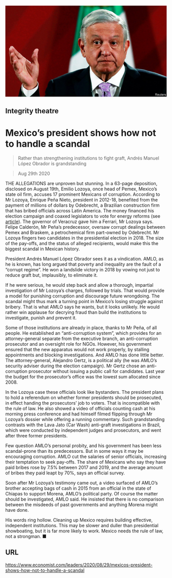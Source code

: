 ![](./images/20200829_LDP002_0.jpg)

## Integrity theatre

# Mexico’s president shows how not to handle a scandal

> Rather than strengthening institutions to fight graft, Andrés Manuel López Obrador is grandstanding

> Aug 29th 2020

THE ALLEGATIONS are unproven but stunning. In a 63-page deposition, disclosed on August 19th, Emilio Lozoya, once head of Pemex, Mexico’s state oil firm, accuses 17 prominent Mexicans of corruption. According to Mr Lozoya, Enrique Peña Nieto, president in 2012-18, benefited from the payment of millions of dollars by Odebrecht, a Brazilian construction firm that has bribed officials across Latin America. The money financed his election campaign and coaxed legislators to vote for energy reforms (see [article](https://www.economist.com//node/21791232)). The governor of Veracruz gave him a Ferrari, Mr Lozoya says. Felipe Calderón, Mr Peña’s predecessor, oversaw corrupt dealings between Pemex and Braskem, a petrochemical firm part-owned by Odebrecht. Mr Lozoya fingers two candidates in the presidential election in 2018. The size of the pay-offs, and the status of alleged recipients, would make this the biggest scandal in Mexican history.

President Andrés Manuel López Obrador sees it as a vindication. AMLO, as he is known, has long argued that poverty and inequality are the fault of a “corrupt regime”. He won a landslide victory in 2018 by vowing not just to reduce graft but, implausibly, to eliminate it.

If he were serious, he would step back and allow a thorough, impartial investigation of Mr Lozoya’s charges, followed by trials. That would provide a model for punishing corruption and discourage future wrongdoing. The scandal might thus mark a turning point in Mexico’s losing struggle against bribery. That is what AMLO says he wants, but it looks unlikely. He would rather win applause for decrying fraud than build the institutions to investigate, punish and prevent it.

Some of those institutions are already in place, thanks to Mr Peña, of all people. He established an “anti-corruption system”, which provides for an attorney-general separate from the executive branch, an anti-corruption prosecutor and an oversight role for NGOs. However, his government ensured that the new apparatus would not work properly, by stalling appointments and blocking investigations. And AMLO has done little better. The attorney-general, Alejandro Gertz, is a political ally (he was AMLO’s security adviser during the election campaign). Mr Gertz chose an anti-corruption prosecutor without issuing a public call for candidates. Last year the budget for the prosecutor’s office was the lowest sum allocated since 2008.

In the Lozoya case these officials look like bystanders. The president plans to hold a referendum on whether former presidents should be prosecuted, in effect handing the prosecutors’ job to voters. That is incompatible with the rule of law. He also showed a video of officials counting cash at his morning press conference and had himself filmed flipping through Mr Lozoya’s dossier while offering a running commentary. Such grandstanding contrasts with the Lava Jato (Car Wash) anti-graft investigations in Brazil, which were conducted by independent judges and prosecutors, and went after three former presidents.

Few question AMLO’s personal probity, and his government has been less scandal-prone than its predecessors. But in some ways it may be encouraging corruption. AMLO cut the salaries of senior officials, increasing their temptation to seek pay-offs. The share of Mexicans who say they have paid bribes rose by 7.5% between 2017 and 2019, and the average amount of bribes they paid leapt by 70%, says an official survey.

Soon after Mr Lozoya’s testimony came out, a video surfaced of AMLO’s brother accepting bags of cash in 2015 from an official in the state of Chiapas to support Morena, AMLO’s political party. Of course the matter should be investigated, AMLO said. He insisted that there is no comparison between the misdeeds of past governments and anything Morena might have done.

His words ring hollow. Cleaning up Mexico requires building effective, independent institutions. This may be slower and duller than presidential showboating, but it is far more likely to work. Mexico needs the rule of law, not a strongman. ■

## URL

https://www.economist.com/leaders/2020/08/29/mexicos-president-shows-how-not-to-handle-a-scandal
